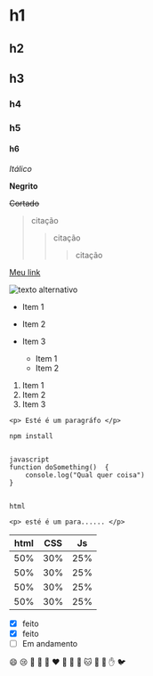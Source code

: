 # h1
## h2
## h3
### h4
### h5
#### h6

*Itálico*

**Negrito**

~~Cortado~~

<!--Citação-->

>citação
>>citação
>>>citação

<!--links-->

[Meu link]()

<!--imagem-->



![texto alternativo]()

<!--lista -->

* Item 1
* Item 2
* Item 3

  * Item 1
  * Item 2 

1. Item 1
2.  Item 2
3.  Item 3  


<!--Código com sintax-->



`<p> Esté é um paragráfo </p>`

```
npm install
```


```

javascript
function doSomething()  {
    console.log("Qual quer coisa")
}
```


```

html

<p> esté é um para...... </p>
```


<!--tabelas-->



| html | CSS | Js  |
| ---- | --- | --- |
| 50%  | 30% | 25% |
| 50%  | 30% | 25% |
| 50%  | 30% | 25% |
| 50%  | 30% | 25% |


<!--Check list-->



* [x] feito
* [x] feito
* [ ] Em andamento 

<!--Emojis-->


:smile:
:cry:
:apple:
:orange:
:elephant:
:heart:
:pencil:
:book:
:dog:
:cat:
:monkey:
:wave:
:hand:
:bird:
